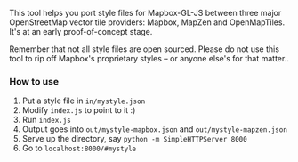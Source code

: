 This tool helps you port style files for Mapbox-GL-JS between three major OpenStreetMap vector tile providers: Mapbox, MapZen and OpenMapTiles. It's at an early proof-of-concept stage.

Remember that not all style files are open sourced. Please do not use this tool to rip off Mapbox's proprietary styles – or anyone else's for that matter..

### How to use

1. Put a style file in `in/mystyle.json`
2. Modify `index.js` to point to it :)
3. Run `index.js`
4. Output goes into `out/mystyle-mapbox.json` and `out/mystyle-mapzen.json`
5. Serve up the directory, say `python -m SimpleHTTPServer 8000`
6. Go to `localhost:8000/#mystyle`